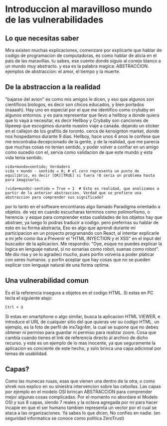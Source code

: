 # Introduccion al maravilloso mundo de las vulnerabilidades
## Lo que necesitas saber
Mira existen muchas explicaciones, comenzare por explicarte que hablar de codigo de programacion de computadoras, es como hablar de alicia en el pais de las maravillas. tu sabes, ese cuento donde siguio al conejo blanco a un mundo muy abstracto.
y esa es la palabra magica: ABSTRACCION. ejemplos de abstraccion: el amor, el tiempo y la muerte.

## De la abstraccion a la realidad
"bajarse del avion" es como mis amigos le dicen, y eso que algunos son cientificos biologos, es decir son chicos educados, y bien portados (naaaah). Hay uno en especial por el que me identifico como crybaby en algunos entornos. y es para representar que llevo a hellboy a donde quiera que lo vaya a necesitar, es decir Hellboy y Crybaby son canciones de lilpeeep que escogimos durante nuestro viaje a canada. dejando un sticker en el callejon de los grafitis de toronto. cerca de kensignton market, donde nos hospedamos durante 9 dias.
Hellboy, hace unos 4 anos le confese que me encontraba decepcionado de la gente, y de la realidad, que me parecia que muchas cosas no tenian sentido, y poder volver a confiar en un amigo como sucedio con el, servia como validacion de que este mundo y esta vida tenia sentido. 
```
vida+mundo=sentido; Verdadero
vida + mundo - sentido = 0; # el cero representa un punto de equilibrio, es decir [OK][TRUE] si fuera !0 seria un problema hasta para imaginarlo.

(vida+mundo)-sentido = True = 1  # Esto es realidad, que analizamos a partir de la anterior abstraccion. Verdad que se prefiere una abstraccion para comprender sus significado?
```
por lo tanto en el software encontraras algo llamado Paradigma orientado a objetos. de vez en cuando escucharas terminos como polimorfismo, o herencia.
y esque para comprender estas cualidades de los objetos hay que abstraer, ya luego lo podras traducir a codigo. pero preferiras su hablar de esto en su forma abstracta, Eso es algo que aprendi durante mi participacion en un proyecto programando con React, al intentar explicarle a mi jefe como iba a Prevenir el "HTML INYECTION y el XSS" en el input del buscador de la aplicacion.
Me respondio: "Oye, esque no puedes explicar la logica en lenguaje natural, si no sonarias como robot, suenas como robot". Me dio risa y se lo agradeci mucho, pues porfin volveria a poder platicar con seres humanos. y porfin aceptar que hay cosas que no se pueden explicar con lenguaje natural de una forma optima.

## Una vulnerabilidad comun
Es el la referencia insegura a objetos en el codigo HTML. 
Si estas en PC tecla el siguiente atajo: 
 ```
 Ctrl + U
 ```
Si estas en smartphone o algo similar, busca la aplicacion HTML VIEWER, e introduce el URL de cualquier sitio del que quieras ver su codigo HTML.
un ejemplo, es la foto de perfil de ins7agr4m, la cual se supone que no debes obtener ni permiso para guardar ni permiso para realizar zoom. Cosa que cambia cuando tienes el link de referencia directo al archivo de dicho recurso.
y este es un ejemplo de lo mas inocente, ya que seguramente la aplicacion es conciente de este hecho, y solo brinca una capa adicional por temas de usabilidad.

## Capas?
Como las munecas rusas, esas que vienen una dentro de la otra, o como shrek nos explico en su siniestra intervencion sobre las cebollas. Las capas por ejemplo en el modelo OSI brincan ABSTRACCION para comprender mejor algunas cosas complicadas. Por el momento no abordare el Modelo OSI y sus 8 capas, siendo 7 reales y la octava agregada por mi para hacer incapie en que el ser humano tambien representa un vector por el cual se ataca a las organizaciones. Ya sabes lo que dicen, No confies en nadie. (en seguridad informatica se conoce como politica ZeroTrust)
